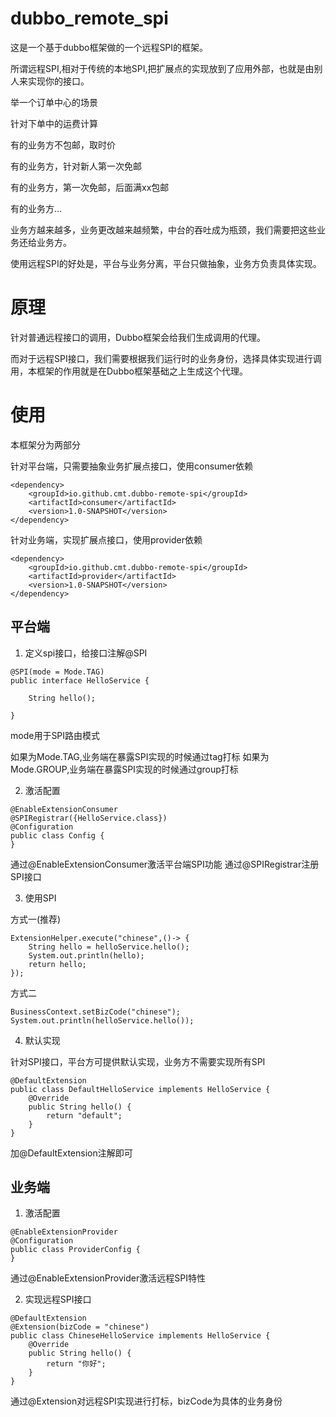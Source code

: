 # dubbo_remote_spi
这是一个基于dubbo框架做的一个远程SPI的框架。

所谓远程SPI,相对于传统的本地SPI,把扩展点的实现放到了应用外部，也就是由别人来实现你的接口。

举一个订单中心的场景

针对下单中的运费计算

有的业务方不包邮，取时价

有的业务方，针对新人第一次免邮

有的业务方，第一次免邮，后面满xx包邮

有的业务方...

业务方越来越多，业务更改越来越频繁，中台的吞吐成为瓶颈，我们需要把这些业务还给业务方。

使用远程SPI的好处是，平台与业务分离，平台只做抽象，业务方负责具体实现。

# 原理

针对普通远程接口的调用，Dubbo框架会给我们生成调用的代理。

而对于远程SPI接口，我们需要根据我们运行时的业务身份，选择具体实现进行调用，本框架的作用就是在Dubbo框架基础之上生成这个代理。

# 使用

本框架分为两部分

针对平台端，只需要抽象业务扩展点接口，使用consumer依赖

```
<dependency>
    <groupId>io.github.cmt.dubbo-remote-spi</groupId>
    <artifactId>consumer</artifactId>
    <version>1.0-SNAPSHOT</version>
</dependency>
```

针对业务端，实现扩展点接口，使用provider依赖

```
<dependency>
    <groupId>io.github.cmt.dubbo-remote-spi</groupId>
    <artifactId>provider</artifactId>
    <version>1.0-SNAPSHOT</version>
</dependency>
```

## 平台端
1. 定义spi接口，给接口注解@SPI
```
@SPI(mode = Mode.TAG)
public interface HelloService {

    String hello();

}
```
mode用于SPI路由模式

如果为Mode.TAG,业务端在暴露SPI实现的时候通过tag打标
如果为Mode.GROUP,业务端在暴露SPI实现的时候通过group打标

2. 激活配置
```
@EnableExtensionConsumer
@SPIRegistrar({HelloService.class})
@Configuration
public class Config {
}
```

通过@EnableExtensionConsumer激活平台端SPI功能
通过@SPIRegistrar注册SPI接口

3. 使用SPI

方式一(推荐)
```
ExtensionHelper.execute("chinese",()-> {
    String hello = helloService.hello();
    System.out.println(hello);
    return hello;
});
```
方式二
```
BusinessContext.setBizCode("chinese");
System.out.println(helloService.hello());
```

4. 默认实现

针对SPI接口，平台方可提供默认实现，业务方不需要实现所有SPI

```
@DefaultExtension
public class DefaultHelloService implements HelloService {
    @Override
    public String hello() {
        return "default";
    }
}
```

加@DefaultExtension注解即可

## 业务端

1. 激活配置
```
@EnableExtensionProvider
@Configuration
public class ProviderConfig {
}
```

通过@EnableExtensionProvider激活远程SPI特性

2. 实现远程SPI接口
```
@DefaultExtension
@Extension(bizCode = "chinese")
public class ChineseHelloService implements HelloService {
    @Override
    public String hello() {
        return "你好";
    }
}
```
通过@Extension对远程SPI实现进行打标，bizCode为具体的业务身份